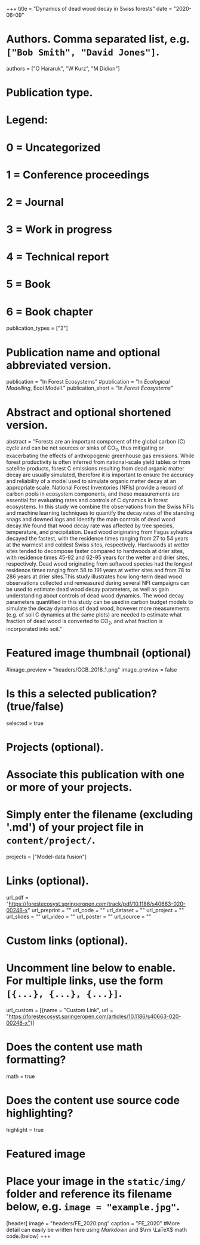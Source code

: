 +++
title = "Dynamics of dead wood decay in Swiss forests"
date = "2020-06-09"

# Authors. Comma separated list, e.g. `["Bob Smith", "David Jones"]`.
authors = ["O Hararuk", "W Kurz", "M Didion"]

# Publication type.
# Legend:
# 0 = Uncategorized
# 1 = Conference proceedings
# 2 = Journal
# 3 = Work in progress
# 4 = Technical report
# 5 = Book
# 6 = Book chapter
publication_types = ["2"]

# Publication name and optional abbreviated version.
publication = "In Forest Ecosystems"
#publication = "In *Ecological Modelling*, Ecol Modell."
publication_short = "In *Forest Ecosystems*"

# Abstract and optional shortened version.
abstract = "Forests are an important component of the global carbon (C) cycle and can be net sources or sinks of CO<sub>2</sub>, thus mitigating or exacerbating the effects of anthropogenic greenhouse gas emissions. While forest productivity is often inferred from national-scale yield tables or from satellite products, forest C emissions resulting from dead organic matter decay are usually simulated, therefore it is important to ensure the accuracy and reliability of a model used to simulate organic matter decay at an appropriate scale. National Forest Inventories (NFIs) provide a record of carbon pools in ecosystem components, and these measurements are essential for evaluating rates and controls of C dynamics in forest ecosystems. In this study we combine the observations from the Swiss NFIs and machine learning techniques to quantify the decay rates of the standing snags and downed logs and identify the main controls of dead wood decay.We found that wood decay rate was affected by tree species, temperature, and precipitation. Dead wood originating from Fagus sylvatica decayed the fastest, with the residence times ranging from 27 to 54 years at the warmest and coldest Swiss sites, respectively. Hardwoods at wetter sites tended to decompose faster compared to hardwoods at drier sites, with residence times 45-92 and 62-95 years for the wetter and drier sites, respectively. Dead wood originating from softwood species had the longest residence times ranging from 58 to 191 years at wetter sites and from 78 to 286 years at drier sites.This study illustrates how long-term dead wood observations collected and remeasured during several NFI campaigns can be used to estimate dead wood decay parameters, as well as gain understanding about controls of dead wood dynamics. The wood decay parameters quantified in this study can be used in carbon budget models to simulate the decay dynamics of dead wood, however more measurements (e.g. of soil C dynamics at the same plots) are needed to estimate what fraction of dead wood is converted to CO<sub>2</sub>, and what fraction is incorporated into soil."


# Featured image thumbnail (optional)
#image_preview = "headers/GCB_2018_1.png"
image_preview = false

# Is this a selected publication? (true/false)
selected = true

# Projects (optional).
#   Associate this publication with one or more of your projects.
#   Simply enter the filename (excluding '.md') of your project file in `content/project/`.
projects = ["Model-data fusion"]

# Links (optional).
url_pdf = "https://forestecosyst.springeropen.com/track/pdf/10.1186/s40663-020-00248-x"
url_preprint = ""
url_code = ""
url_dataset = ""
url_project = ""
url_slides = ""
url_video = ""
url_poster = ""
url_source = ""

# Custom links (optional).
#   Uncomment line below to enable. For multiple links, use the form `[{...}, {...}, {...}]`.
url_custom = [{name = "Custom Link", url = "https://forestecosyst.springeropen.com/articles/10.1186/s40663-020-00248-x"}]

# Does the content use math formatting?
math = true

# Does the content use source code highlighting?
highlight = true

# Featured image
# Place your image in the `static/img/` folder and reference its filename below, e.g. `image = "example.jpg"`.
[header]
image = "headers/FE_2020.png"
caption = "FE_2020"
#More detail can easily be written here using *Markdown* and $\rm \LaTeX$ math code.(below)
+++


